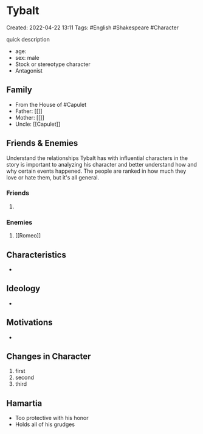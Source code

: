 # Tybalt 
Created: 2022-04-22 13:11
Tags: #English #Shakespeare #Character 

quick description 
- age: 
- sex: male 
- Stock or stereotype character 
- Antagonist 

## Family 
- From the House of #Capulet 
- Father: [[]] 
- Mother: [[]] 
- Uncle: [[Capulet]]

## Friends & Enemies 
Understand the relationships Tybalt has with influential characters in the story is important to analyzing his character and better understand how and why certain events happened. The people are ranked in how much they love or hate them, but it's all general. 

### Friends 
1. 

### Enemies 
1. [[Romeo]]

## Characteristics
- 

## Ideology 
- 

## Motivations 
- 



## Changes in Character 
1. first 
2. second 
3. third 

## Hamartia 
- Too protective with his honor 
- Holds all of his grudges 